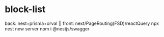 # block-list
back: nest+prisma+orval || front: next/PageRouting(FSD)/reactQuery
npx nest new server
npm i @nestjs/swagger